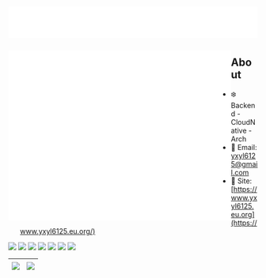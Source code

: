 <h1 align="center"><a href="https://yxyl6125.eu.org/"><img src="./title.svg"></a></h1> <img align="left" src="github-metrics.svg" alt="Metrics" width="450">

## About

- :snowflake: Backend - CloudNative - Arch
- :email: Email: [yxyl6125@gmail.com](mailto:yxyl6125@gmail.com)
- :office: Site: [https://www.yxyl6125.eu.org](https://www.yxyl6125.eu.org/)

<img src="https://img.shields.io/badge/Kotlin-black?style=for-the-badge&logo=Kotlin"> <img src="https://img.shields.io/badge/Java-black?style=for-the-badge&logo=openjdk"> <img src="https://img.shields.io/badge/Arch-black?style=for-the-badge&logo=ArchLInux"> <img src="https://img.shields.io/badge/Spring-black?style=for-the-badge&logo=Spring"> <img src="https://img.shields.io/badge/kubernetes-black?style=for-the-badge&logo=kubernetes"> <img src="https://img.shields.io/badge/Quarkus-black?style=for-the-badge&logo=Quarkus"> <img src="https://img.shields.io/badge/VSCODE-black?style=for-the-badge&logo=visual-studio-code">



| <a href="https://github.com/YxYL6125/shenyu"><img align="center" src="https://github-readme-stats.vercel.app/api/pin/?username=YxYL6125&repo=shenyu&theme=buefy&hide_border=true"></a> | <a href="https://github.com/YxYL6125/kotlin-vertx-example"><img align="center" src="https://github-readme-stats.vercel.app/api/pin/?username=YxYL6125&repo=kotlin-vertx-example&theme=buefy&hide_border=true"></a> |
| :----------------------------------------------------------- | :----------------------------------------------------------- |
